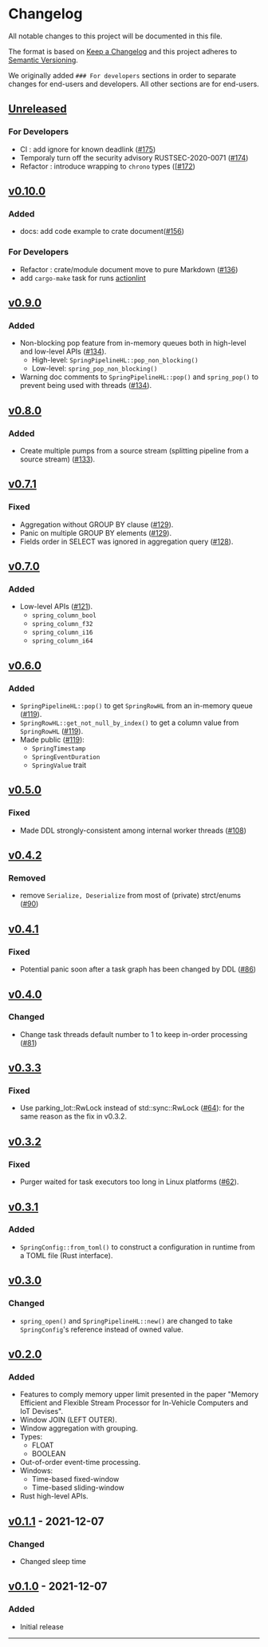 # Changelog

All notable changes to this project will be documented in this file.

The format is based on [Keep a Changelog][Keep a Changelog] and this project adheres to [Semantic Versioning][Semantic Versioning].

We originally added `### For developers` sections in order to separate changes for end-users and developers.
All other sections are for end-users.

<!-- markdownlint-disable MD024 -->
## [Unreleased]

### For Developers

- CI : add ignore for known deadlink ([#175](https://github.com/SpringQL/SpringQL/pull/157))
- Temporaly turn off the security advisory RUSTSEC-2020-0071 ([#174](https://github.com/SpringQL/SpringQL/pull/174))
- Refactor : introduce wrapping to `chrono` types ([[#172](https://github.com/SpringQL/SpringQL/pull/172))

## [v0.10.0]

### Added

- docs: add code example to crate document([#156](https://github.com/SpringQL/SpringQL/pull/156))

### For Developers

- Refactor : crate/module document move to pure Markdown ([#136](https://github.com/SpringQL/SpringQL/pull/136))
- add `cargo-make` task for runs [actionlint](https://github.com/rhysd/actionlint)

## [v0.9.0]

### Added

- Non-blocking pop feature from in-memory queues both in high-level and low-level APIs ([#134](https://github.com/SpringQL/SpringQL/pull/134)).
  - High-level: `SpringPipelineHL::pop_non_blocking()`
  - Low-level: `spring_pop_non_blocking()`
- Warning doc comments to `SpringPipelineHL::pop()` and `spring_pop()` to prevent being used with threads ([#134](https://github.com/SpringQL/SpringQL/pull/134)).

## [v0.8.0]

### Added

- Create multiple pumps from a source stream (splitting pipeline from a source stream) ([#133](https://github.com/SpringQL/SpringQL/pull/133)).

## [v0.7.1]

### Fixed

- Aggregation without GROUP BY clause ([#129](https://github.com/SpringQL/SpringQL/pull/129)).
- Panic on multiple GROUP BY elements ([#129](https://github.com/SpringQL/SpringQL/pull/129)).
- Fields order in SELECT was ignored in aggregation query ([#128](https://github.com/SpringQL/SpringQL/pull/128)).

## [v0.7.0]

### Added

- Low-level APIs ([#121](https://github.com/SpringQL/SpringQL/pull/121)).
  - `spring_column_bool`
  - `spring_column_f32`
  - `spring_column_i16`
  - `spring_column_i64`

## [v0.6.0]

### Added

- `SpringPipelineHL::pop()` to get `SpringRowHL` from an in-memory queue ([#119](https://github.com/SpringQL/SpringQL/pull/119)).
- `SpringRowHL::get_not_null_by_index()` to get a column value from `SpringRowHL` ([#119](https://github.com/SpringQL/SpringQL/pull/119)).
- Made public ([#119](https://github.com/SpringQL/SpringQL/pull/119)):
  - `SpringTimestamp`
  - `SpringEventDuration`
  - `SpringValue` trait

## [v0.5.0]

### Fixed

- Made DDL strongly-consistent among internal worker threads ([#108](https://github.com/SpringQL/SpringQL/pull/108))

## [v0.4.2]

### Removed

- remove `Serialize, Deserialize` from most of (private) strct/enums ([#90](https://github.com/SpringQL/SpringQL/pull/90))

## [v0.4.1]

### Fixed

- Potential panic soon after a task graph has been changed by DDL ([#86](https://github.com/SpringQL/SpringQL/pull/86))

## [v0.4.0]

### Changed

- Change task threads default number to 1 to keep in-order processing ([#81](https://github.com/SpringQL/SpringQL/pull/81))

## [v0.3.3]

### Fixed

- Use parking_lot::RwLock instead of std::sync::RwLock ([#64](https://github.com/SpringQL/SpringQL/pull/64)): for the same reason as the fix in v0.3.2.

## [v0.3.2]

### Fixed

- Purger waited for task executors too long in Linux platforms ([#62](https://github.com/SpringQL/SpringQL/pull/62)).

## [v0.3.1]

### Added

- `SpringConfig::from_toml()` to construct a configuration in runtime from a TOML file (Rust interface).

## [v0.3.0]

### Changed

- `spring_open()` and `SpringPipelineHL::new()` are changed to take `SpringConfig`'s reference instead of owned value.

## [v0.2.0]

### Added

- Features to comply memory upper limit presented in the paper "Memory Efficient and Flexible Stream Processor for In-Vehicle Computers and IoT Devises".
- Window JOIN (LEFT OUTER).
- Window aggregation with grouping.
- Types:
  - FLOAT
  - BOOLEAN
- Out-of-order event-time processing.
- Windows:
  - Time-based fixed-window
  - Time-based sliding-window
- Rust high-level APIs.

## [v0.1.1] - 2021-12-07

### Changed

- Changed sleep time

## [v0.1.0] - 2021-12-07

### Added

- Initial release

---

<!-- Links -->
[Keep a Changelog]: https://keepachangelog.com/
[Semantic Versioning]: https://semver.org/

<!-- Versions -->
[Unreleased]: https://github.com/SpringQL/SpringQL/compare/v0.10.0...HEAD
[Released]: https://github.com/SpringQL/SpringQL/releases
[v0.10.0]: https://github.com/SpringQL/SpringQL/compare/v0.9.0...v0.10.0
[v0.9.0]: https://github.com/SpringQL/SpringQL/compare/v0.8.0...v0.9.0
[v0.8.0]: https://github.com/SpringQL/SpringQL/compare/v0.7.1...v0.8.0
[v0.7.1]: https://github.com/SpringQL/SpringQL/compare/v0.7.0...v0.7.1
[v0.7.0]: https://github.com/SpringQL/SpringQL/compare/v0.6.0...v0.7.0
[v0.6.0]: https://github.com/SpringQL/SpringQL/compare/v0.5.0...v0.6.0
[v0.5.0]: https://github.com/SpringQL/SpringQL/compare/v0.4.2...v0.5.0
[v0.4.2]: https://github.com/SpringQL/SpringQL/compare/v0.4.1...v0.4.2
[v0.4.1]: https://github.com/SpringQL/SpringQL/compare/v0.4.0...v0.4.1
[v0.4.0]: https://github.com/SpringQL/SpringQL/compare/v0.3.3...v0.4.0
[v0.3.3]: https://github.com/SpringQL/SpringQL/compare/v0.3.2...v0.3.3
[v0.3.2]: https://github.com/SpringQL/SpringQL/compare/v0.3.1...v0.3.2
[v0.3.1]: https://github.com/SpringQL/SpringQL/compare/v0.3.0...v0.3.1
[v0.3.0]: https://github.com/SpringQL/SpringQL/compare/v0.2.0...v0.3.0
[v0.2.0]: https://github.com/SpringQL/SpringQL/compare/v0.1.1...v0.2.0
[v0.1.1]: https://github.com/SpringQL/SpringQL/compare/v0.1.0...v0.1.1
[v0.1.0]: https://github.com/SpringQL/SpringQL/releases/v0.1.0
